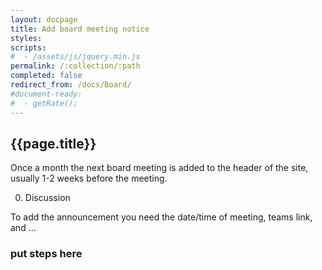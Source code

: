 ```yaml
---
layout: docpage
title: Add board meeting notice
styles:
scripts:
#  - /assets/js/jquery.min.js
permalink: /:collection/:path
completed: false
redirect_from: /docs/Board/
#document-ready:
#  - getRate();
---
```


## {{page.title}}

Once a month the next board meeting is added to the header of the site, usually 1-2 weeks before the meeting.

0. Discussion

To add the announcement you need the date/time of meeting, teams link, and ...

### put steps here
